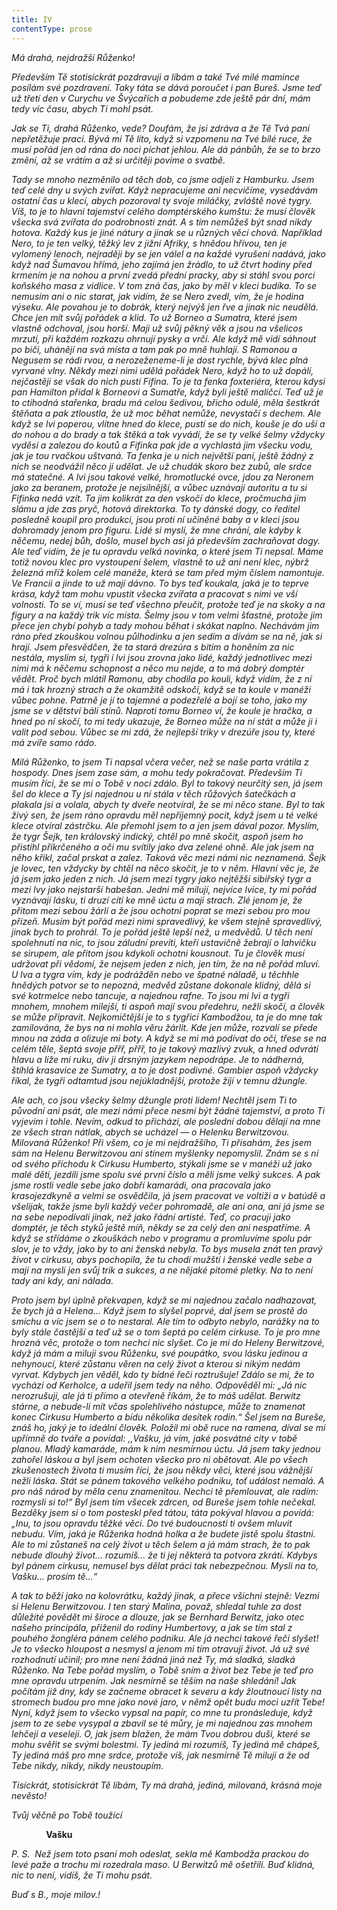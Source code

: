 ```yaml
---
title: IV
contentType: prose
---
```


<section>

_Má drahá, nejdražší Růženko!_

_Především Tě stotisíckrát pozdravuji a líbám a také Tvé milé mamince posílám své pozdravení. Taky táta se dává poroučet i pan Bureš. Jsme teď už třetí den v Curychu ve Švýcařích a pobudeme zde ještě pár dní, mám tedy víc času, abych Ti mohl psát._

_Jak se Ti, drahá Růženko, vede? Doufám, že jsi zdráva a že Tě Tvá paní nepřetěžuje prací. Bývá mi Tě líto, když si vzpomenu na Tvé bílé ruce, že musí pořád jen od rána do noci píchat jehlou. Ale dá pánbůh, že se to brzo změní, až se vrátím a až si určitěji povíme o svatbě._

_Tady se mnoho nezměnilo od těch dob, co jsme odjeli z Hamburku. Jsem teď celé dny u svých zvířat. Když nepracujeme ani necvičíme, vysedávám ostatní čas u klecí, abych pozoroval ty svoje miláčky, zvláště nové tygry. Víš, to je to hlavni tajemství celého domptérského kumštu: že musí člověk všecka svá zvířata do podrobnosti znát. A s tím nemůžeš být snad nikdy hotova. Každý kus je jiné nátury a jinak se u různých věcí chová. Například Nero, to je ten velký, těžký lev z jižní Afriky, s hnědou hřívou, ten je vylomený lenoch, nejraději by se jen válel a na každé vyrušení nadává, jako když nad Šumavou hřímá, jeho zajímá jen žrádlo, to už čtvrt hodiny před krmením je na nohou a první zvedá přední pracky, aby si stáhl svou porci koňského masa z vidlice. V tom zná čas, jako by měl v kleci budíka. To se nemusím ani o nic starat, jak vidím, že se Nero zvedl, vím, že je hodina výseku. Ale povahou je to dobrák, který nejvýš jen řve a jinak nic neudělá. Chce jen mít svůj pořádek a klid. To už Borneo a Sumatra, které jsem vlastně odchoval, jsou horší. Maji už svůj pěkný věk a jsou na všelicos mrzutí, při každém rozkazu ohrnují pysky a vrčí. Ale když mě vidí sáhnout po biči, uhánějí na svá místa a tam pak po mně huhlají. S Ramonou a Negusem se rádi rvou, a nerozeženeme-li je dost rychle, bývá klec plná vyrvané vlny. Někdy mezi nimi udělá pořádek Nero, když ho to už dopálí, nejčastěji se však do nich pustí Fifina. To je ta fenka foxteriéra, kterou kdysi pan Hamilton přidal k Borneovi a Sumatře, když byli ještě maličcí. Teď už je to ctihodná stařenka, bradu má celou šedivou, břicho odulé, měla šestkrát štěňata a pak ztloustla, že už moc běhat nemůže, nevystačí s dechem. Ale když se lvi poperou, vlítne hned do klece, pustí se do nich, kouše je do uší a do nohou a do brady a tak štěká a tak vyvádí, že se ty velké šelmy vždycky vyděsí a zalezou do koutů a Fifinka pak jde a vychlastá jim všecku vodu, jak je tou rvačkou uštvaná. Ta fenka je u nich největší paní, ještě žádný z nich se neodvážil něco jí udělat. Je už chudák skoro bez zubů, ale srdce má statečné. A lvi jsou takové velké, hromotlucké ovce, jdou za Neronem jako za beranem, protože je nejsilnější, a vůbec uznávají autoritu a tu si Fifinka nedá vzít. Ta jim kolikrát za den vskočí do klece, pročmuchá jim slámu a jde zas pryč, hotová direktorka. To ty dánské dogy, co ředitel posledně koupil pro produkci, jsou proti ní učiněné baby a v kleci jsou dohromady jenom pro figuru. Lidé si myslí, že mne chrání, ale kdyby k něčemu, nedej bůh, došlo, musel bych asi já především zachraňovat dogy. Ale teď vidím, že je tu opravdu velká novinka, o které jsem Ti nepsal. Máme totiž novou klec pro vystoupení šelem, vlastně to už ani není klec, nýbrž železná mříž kolem celé manéže, která se tam před mým číslem namontuje. Ve Francii a jinde to už mají dávno. To bys teď koukala, jaká je to teprve krása, když tam mohu vpustit všecka zvířata a pracovat s nimi ve vší volnosti. To se ví, musí se teď všechno přeučit, protože teď je na skoky a na figury a na každý trik víc místa. Šelmy jsou v tom velmi šťastné, protože jim přece jen chybí pohyb a tady mohou běhat i skákat naplno. Nechávám jim ráno před zkouškou volnou půlhodinku a jen sedím a dívám se na ně, jak si hrají. Jsem přesvědčen, že ta stará drezúra s bitím a honěním za nic nestála, myslím si, tygři i lvi jsou zrovna jako lidé, každý jednotlivec mezi nimi má k něčemu schopnost a něco mu nejde, a to má dobrý domptér vědět. Proč bych mlátil Ramonu, aby chodila po kouli, když vidím, že z ní má i tak hrozný strach a že okamžitě odskočí, když se ta koule v manéži vůbec pohne. Patrně je jí to tajemné a podezřelé a bojí se toho, jako my jsme se v dětství báli stínů. Naproti tomu Borneo ví, že koule je hračka, a hned po ní skočí, to mi tedy ukazuje, že Borneo může na ní stát a může ji i valit pod sebou. Vůbec se mi zdá, že nejlepší triky v drezúře jsou ty, které má zvíře samo rádo._

_Milá Růženko, to jsem Ti napsal včera večer, než se naše parta vrátila z hospody. Dnes jsem zase sám, a mohu tedy pokračovat. Především Ti musím říci, že se mi o Tobě v noci zdálo. Byl to takový neurčitý sen, já jsem šel do klece a Ty jsi najednou u ní stála v těch růžových šatečkách a plakala jsi a volala, abych ty dveře neotvíral, že se mi něco stane. Byl to tak živý sen, že jsem ráno opravdu měl nepříjemný pocit, když jsem u té velké klece otvíral zástrčku. Ale přemohl jsem to a jen jsem dával pozor. Myslím, že tygr Šejk, ten královský indický, chtěl po mně skočit, aspoň jsem ho přistihl přikrčeného a oči mu svítily jako dva zelené ohně. Ale jak jsem na něho křikl, začal prskat a zalez. Taková věc mezi námi nic neznamená. Šejk je lovec, ten vždycky by chtěl na něco skočit, je to v něm. Hlavní věc je, že já jsem jako jeden z nich. Já jsem mezi tygry jako nejtěžší sibiřský tygr a mezi lvy jako nejstarší habešan. Jedni mě milují, nejvíce lvice, ty mi pořád vyznávají lásku, ti druzí cítí ke mně úctu a mají strach. Zlé jenom je, že přitom mezi sebou žárlí a že jsou ochotni poprat se mezi sebou pro mou přízeň. Musím být pořád mezi nimi spravedlivý, ke všem stejně spravedlivý, jinak bych to prohrál. To je pořád ještě lepší než, u medvědů. U těch není spolehnutí na nic, to jsou záludní prevíti, kteří ustavičně žebrají o lahvičku se sirupem, ale přitom jsou kdykoli ochotni kousnout. Tu je člověk musí udržovat při vědomí, že nejsem jeden z nich, jen tím, že na ně pořád mluví. U lva a tygra vím, kdy je podrážděn nebo ve špatné náladě, u těchhle hnědých potvor se to nepozná, medvěd zůstane dokonale klidný, dělá si své kotrmelce nebo tancuje, a najednou rafne. To jsou mi lvi a tygři mnohem, mnohem milejší, ti aspoň mají svou předehru, nežli skočí, a člověk se může připravit. Nejkomičtější je to s tygřicí Kambodžou, ta je do mne tak zamilována, že bys na ni mohla věru žárlit. Kde jen může, rozvalí se přede mnou na záda a olizuje mi boty. A když se mi má podívat do očí, třese se na celém těle, šeptá svoje přřř, přřř, to je takový mazlivý zvuk, a hned odvrátí hlavu a líže mi ruku, div ji drsným jazykem nepodrápe. Je to nádherná, štíhlá krasavice ze Sumatry, a to je dost podivné. Gambier aspoň vždycky říkal, že tygři odtamtud jsou nejúkladnější, protože žijí v temnu džungle._

_Ale ach, co jsou všecky šelmy džungle proti lidem! Nechtěl jsem Ti to původní ani psát, ale mezi námi přece nesmí být žádné tajemství, a proto Ti vyjevím i tohle. Nevím, odkud to přichází, ale poslední dobou dělají na mne ze všech stran nátlak, abych se ucházel — o Helenku Berwitzovou. Milovaná Růženko! Při všem, co je mi nejdražšího, Ti přísahám, žes jsem sám na Helenu Berwitzovou ani stínem myšlenky nepomyslil. Znám se s ní od svého příchodu k Cirkusu Humberto, stýkali jsme se v manéži už jako malé děti, jezdili jsme spolu své první číslo a měli jsme velký sukces. A pak jsme rostli vedle sebe jako dobří kamarádi, ona pracovala jako krasojezdkyně a velmi se osvědčila, já jsem pracovat ve voltiži a v batúdě a všelijak, takže jsme byli každý večer pohromadě, ale ani ona, ani já jsme se na sebe nepodívali jinak, než jako řádní artisté. Teď, co pracuji jako domptér, je těch styků ještě míň, někdy se za celý den ani nespatříme. A když se střídáme o zkouškách nebo v programu a promluvíme spolu pár slov, je to vždy, jako by to ani ženská nebyla. To bys musela znát ten pravý život v cirkusu, abys pochopila, že tu chodí mužští i ženské vedle sebe a mají na mysli jen svůj trik a sukces, a ne nějaké pitomé pletky. Na to není tady ani kdy, ani nálada._

_Proto jsem byl úplně překvapen, když se mi najednou začalo nadhazovat, že bych já a Helena… Když jsem to slyšel poprvé, dal jsem se prostě do smíchu a víc jsem se o to nestaral. Ale tím to odbyto nebylo, narážky na to byly stále častější a teď už se o tom šeptá po celém cirkuse. To je pro mne hrozná věc, protože o tom nechci nic slyšet. Co je mi do Heleny Berwitzové, když já mám a miluji svou Růženku, své poupátko, svou lásku jedinou a nehynoucí, které zůstanu věren na celý život a kterou si nikým nedám vyrvat. Kdybych jen věděl, kdo ty bídné řeči roztrušuje! Zdálo se mi, že to vychází od Kerholce, a udeřil jsem tedy na něho. Odpověděl mi: „Já nic nerozrušuji, ale já ti přímo a otevřeně říkám, že to máš udělat. Berwitz stárne, a nebude-li mít včas spolehlivého nástupce, může to znamenat konec Cirkusu Humberto a bídu několika desítek rodin.“ Šel jsem na Bureše, znáš ho, jaký je to ideální člověk. Položil mi obě ruce na ramena, díval se mi upřímně do tváře a povídal: ,,Vašku, já vím, jaké posvátné city v tobě planou. Mladý kamaráde, mám k nim nesmírnou úctu. Já jsem taky jednou zahořel láskou a byl jsem ochoten všecko pro ni obětovat. Ale po všech zkušenostech života ti musím říci, že jsou někdy věci, které jsou vážnější nežli láska. Stát se pánem takového velkého podniku, toť událost nemalá. A pro náš národ by měla cenu znamenitou. Nechci tě přemlouvat, ale radím: rozmysli si to!“ Byl jsem tím všecek zdrcen, od Bureše jsem tohle nečekal. Bezděky jsem si o tom posteskl před tátou, táta pokýval hlavou a povídá: „Inu, to jsou opravdu těžké věci. Do tvé budoucnosti ti ovšem mluvit nebudu. Vím, jaká je Růženka hodná holka a že budete jistě spolu štastni. Ale to mi zůstaneš na celý život u těch šelem a já mám strach, že to pak nebude dlouhý život… rozumíš… že ti jej některá ta potvora zkrátí. Kdybys byl pánem cirkusu, nemusel bys dělat práci tak nebezpečnou. Mysli na to, Vašku… prosím tě…“_

_A tak to běží jako na kolovrátku, každý jinak, a přece všichni stejně: Vezmi si Helenu Berwitzovou. I ten starý Malina, považ, shledal tuhle za dost důležité povědět mi široce a dlouze, jak se Bernhard Berwitz, jako otec našeho principála, přiženil do rodiny Humbertovy, a jak se tím stal z pouhého žongléra pánem celého podniku. Ale já nechci takové řeči slyšet! Je to všecko hloupost a nesmysl a jenom mi tím otravuji život. Já už své rozhodnutí učinil; pro mne není žádná jiná než Ty, má sladká, sladká Růženko. Na Tebe pořád myslím, o Tobě sním a život bez Tebe je teď pro mne opravdu utrpením. Jak nesmírně se těším na naše shledání! Jak počítám již dny, kdy se začneme obracet k severu a kdy žloutnoucí listy na stromech budou pro mne jako nové jaro, v němž opět budu moci uzřít Tebe! Nyní, když jsem to všecko vypsal na papír, co mne tu pronásleduje, když jsem to ze sebe vysypal a zbavil se té můry, je mi najednou zas mnohem lehčeji a veseleji. O, jak jsem blažen, že mám Tvou dobrou duši, které se mohu svěřit se svými bolestmi. Ty jediná mi rozumíš, Ty jediná mě chápeš, Ty jediná máš pro mne srdce, protože víš, jak nesmírně Tě miluji a že od Tebe nikdy, nikdy, nikdy neustoupím._

_Tisíckrát, stotisíckrát Tě líbám, Ty má drahá, jediná, milovaná, krásná moje nevěsto!_

_Tvůj věčně po Tobě toužící_

              __Vašku__

_P. S.  Než jsem toto psaní moh odeslat, sekla mě Kambodža prackou do levé paže a trochu mi rozedrala maso. U Berwitzů mě ošetřili. Buď klidná, nic to není, vidíš, že Ti mohu psát._

_Buď s B., moje milov.!_

</section>
